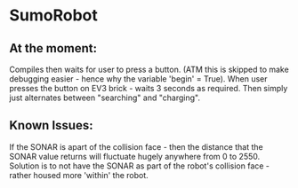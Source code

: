 # SumoRobot

At the moment:
---------------
Compiles then waits for user to press a button. 
      (ATM this is skipped to make debugging easier - hence why the variable 'begin' = True). 
When user presses the button on EV3 brick - waits 3 seconds as required.
Then simply just alternates between "searching" and "charging".


Known Issues:
--------------
If the SONAR is apart of the collision face - then the distance that the SONAR value returns will fluctuate hugely anywhere from 0 to 2550. Solution is to not have the SONAR as part of the robot's collision face - rather housed more 'within' the robot.
